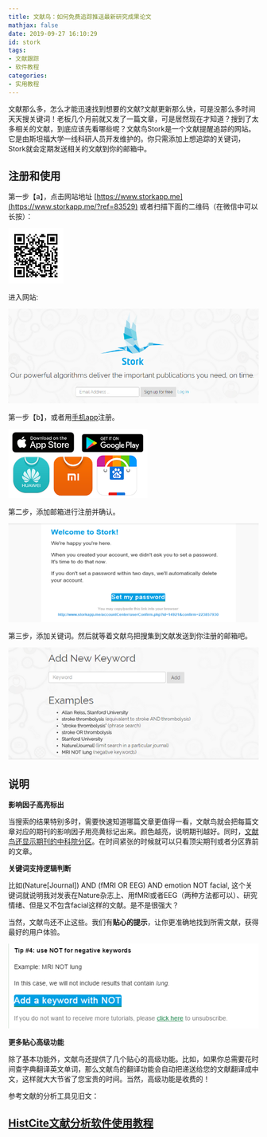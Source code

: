```yaml
---
title: 文献鸟：如何免费追踪推送最新研究成果论文
mathjax: false
date: 2019-09-27 16:10:29
id: stork
tags:
- 文献跟踪
- 软件教程
categories:
- 实用教程
---
```


文献那么多，怎么才能迅速找到想要的文献?文献更新那么快，可是没那么多时间天天搜关键词！老板几个月前就又发了一篇文章，可是居然现在才知道？搜到了太多相关的文献，到底应该先看哪些呢？文献鸟Stork是一个文献提醒追踪的网站。它是由斯坦福大学一线科研人员开发维护的。你只需添加上想追踪的关键词，Stork就会定期发送相关的文献到你的邮箱中。

<!---more--->

## 注册和使用

第一步【a】，点击网站地址 [https://www.storkapp.me](https://www.storkapp.me/?ref=83529) 或者扫描下面的二维码（在微信中可以长按）：

![](https://raw.githubusercontent.com/zzhm/zzhm.github.io/images/hexo/ref_83529.png)

进入网站:

![](https://raw.githubusercontent.com/zzhm/zzhm.github.io/images/hexo/1.png)

第一步【b】，或者用[手机app](https://www.storkapp.me/marketing/templates/Stork1/app_download.php?lang=cn)注册。

[![](https://raw.githubusercontent.com/zzhm/zzhm.github.io/images/hexo/app_stores.png)](https://www.storkapp.me/marketing/templates/Stork1/app_download.php?lang=cn)

第二步，添加邮箱进行注册并确认。

![](https://raw.githubusercontent.com/zzhm/zzhm.github.io/images/hexo/2.png)

第三步，添加关键词。然后就等着文献鸟把搜集到文献发送到你注册的邮箱吧。

![](https://raw.githubusercontent.com/zzhm/zzhm.github.io/images/hexo/3.png)

## 说明

**影响因子高亮标出**

当搜索的结果特别多时，需要快速知道哪篇文章更值得一看，文献鸟就会把每篇文章对应的期刊的影响因子用亮黄标记出来。颜色越亮，说明期刊越好。同时，[文献鸟还显示期刊的中科院分区](https://www.storkapp.me/marketing/templates/Stork1/cas_zone.php?ref=83529)。在时间紧张的时候就可以只看顶尖期刊或者分区靠前的文章。

**关键词支持逻辑判断**

比如(Nature[Journal]) AND (fMRI OR EEG) AND emotion  NOT facial,  这个关键词就说明我对发表在Nature杂志上、用fMRI或者EEG（两种方法都可以）、研究情绪、但是又不包含facial这样的文献。是不是很强大？

当然，文献鸟还不止这些。我们有**贴心的提示**，让你更准确地找到所需文献，获得最好的用户体验。

![](https://raw.githubusercontent.com/zzhm/zzhm.github.io/images/hexo/4.png)



**更多贴心高级功能**

除了基本功能外，文献鸟还提供了几个贴心的高级功能。比如，如果你总需要花时间查字典翻译英文单词，那么文献鸟的翻译功能会自动把递送给您的文献翻译成中文，这样就大大节省了您宝贵的时间。当然，高级功能是收费的！



参考文献的分析工具见旧文：

## [HistCite文献分析软件使用教程](https://zymin.cn/arcticle/HistCite-paper-ansys.html)